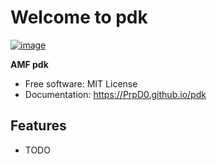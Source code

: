 # Welcome to pdk


[![image](https://img.shields.io/pypi/v/pdk.svg)](https://pypi.python.org/pypi/pdk)


**AMF pdk**


-   Free software: MIT License
-   Documentation: <https://PrpD0.github.io/pdk>
    

## Features

-   TODO
